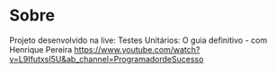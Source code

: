 # Sobre

Projeto desenvolvido na live: Testes Unitários: O guia definitivo - com Henrique Pereira
https://www.youtube.com/watch?v=L9IfutxsI5U&ab_channel=ProgramadordeSucesso
